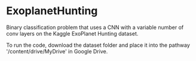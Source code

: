 # ExoplanetHunting
Binary classification problem that uses a CNN with a variable number of conv layers on the Kaggle ExoPlanet Hunting dataset.

To run the code, download the dataset folder and place it into the pathway '/content/drive/MyDrive' in Google Drive.
